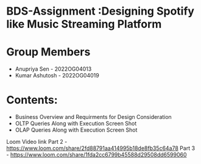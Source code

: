 # BDS-Assignment :Designing Spotify like Music Streaming Platform

# Group Members
- Anupriya Sen - 2022OG04013
- Kumar Ashutosh - 2022OG04019

# Contents:
- Business Overview and Requirments for Design Consideration
- OLTP Queries Along with Execution Screen Shot
- OLAP Queries Along with Execution Screen Shot

Loom Video link
Part 2 - https://www.loom.com/share/2fd88791aa414995b18de8fb35c64a78
Part 3 - https://www.loom.com/share/1fda2cc6799b45588d29508dd6599060


